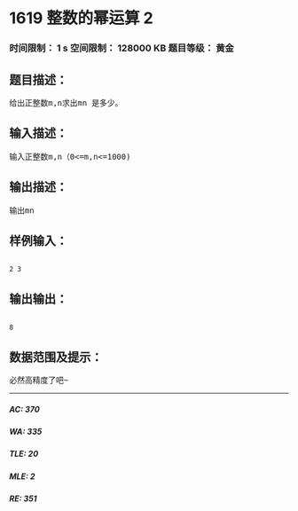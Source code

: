 # 1619 整数的幂运算 2   
### 时间限制： 1 s     空间限制： 128000 KB     题目等级： 黄金  
## 题目描述：  

<pre>
给出正整数m,n求出mn 是多少。
</pre>
  
  
## 输入描述：  

<pre>
输入正整数m,n（0<=m,n<=1000)
</pre>
  
  
## 输出描述：  

<pre>
输出mn
</pre>
  
  
## 样例输入：  

<pre><code>
2 3
</code></pre>
  
  
## 输出输出：  

<pre><code>
8
</code></pre>
  
  
## 数据范围及提示：  

<pre>
必然高精度了吧~
</pre>
  
  
***  

##### AC: 370  
##### WA: 335  
##### TLE: 20  
##### MLE: 2  
##### RE: 351  
